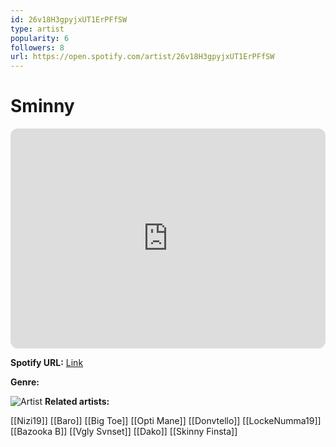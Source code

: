 ```yaml
---
id: 26v18H3gpyjxUT1ErPFfSW
type: artist
popularity: 6
followers: 8
url: https://open.spotify.com/artist/26v18H3gpyjxUT1ErPFfSW
---
```

# Sminny

<iframe style="border-radius:12px" src="https://open.spotify.com/embed/artist/26v18H3gpyjxUT1ErPFfSW" width="100%" height="352" frameBorder="0" allowfullscreen="" allow="autoplay; clipboard-write; encrypted-media; fullscreen; picture-in-picture" loading="lazy"></iframe>

**Spotify URL:** [Link](https://open.spotify.com/artist/26v18H3gpyjxUT1ErPFfSW)

**Genre:** 

![Artist]()
**Related artists:**

[[Nizi19]]
[[Baro]]
[[Big Toe]]
[[Opti Mane]]
[[Donvtello]]
[[LockeNumma19]]
[[Bazooka B]]
[[Vgly Svnset]]
[[Dako]]
[[Skinny Finsta]]
